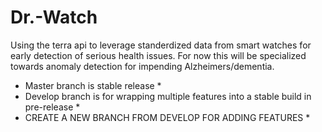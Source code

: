 # Dr.-Watch

Using the terra api to leverage standerdized data from smart watches for early detection of serious health issues. For now this will be specialized towards anomaly detection for impending Alzheimers/dementia.

- Master branch is stable release \*
- Develop branch is for wrapping multiple features into a stable build in pre-release \*
- CREATE A NEW BRANCH FROM DEVELOP FOR ADDING FEATURES \*
